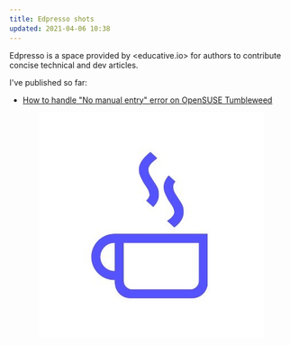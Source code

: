 ```yaml
---
title: Edpresso shots
updated: 2021-04-06 10:38
---      
```


Edpresso is a space provided by <educative.io> for authors to contribute concise technical and dev articles.

I've published so far:
 - [How to handle "No manual entry" error on OpenSUSE Tumbleweed](https://www.educative.io/edpresso/how-to-handle-no-manual-entry-error-on-opensuse-tumbleweed)


<div align="center"> <img src="../assets/shot.jpg" /></div>
